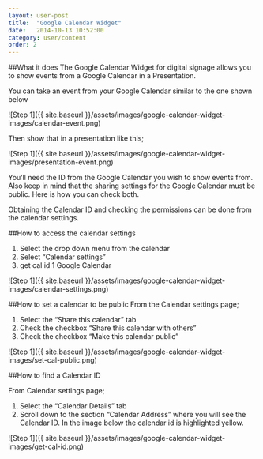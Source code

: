 ```yaml
---
layout: user-post
title:  "Google Calendar Widget"
date:   2014-10-13 10:52:00
category: user/content
order: 2
---
```


##What it does
The Google Calendar Widget for digital signage allows you to show events from a Google Calendar in a Presentation.

You can take an event from your Google Calendar similar to the one shown below

  ![Step 1]({{ site.baseurl }}/assets/images/google-calendar-widget-images/calendar-event.png)

Then show that in a presentation like this;

![Step 1]({{ site.baseurl }}/assets/images/google-calendar-widget-images/presentation-event.png)

You’ll need the ID from the Google Calendar you wish to show events from. Also keep in mind that the sharing settings for the Google Calendar must be public.  Here is how you can check both.

Obtaining the Calendar ID and checking the permissions can be done from the calendar settings.

##How to access the calendar settings
1. Select the drop down menu from the calendar
2. Select “Calendar settings”
3. get cal id 1 Google Calendar

![Step 1]({{ site.baseurl }}/assets/images/google-calendar-widget-images/calendar-settings.png)


##How to set a calendar to be public
From the Calendar settings page;

1. Select the “Share this calendar” tab
2. Check the checkbox “Share this calendar with others”
3. Check the checkbox “Make this calendar public”

![Step 1]({{ site.baseurl }}/assets/images/google-calendar-widget-images/set-cal-public.png)

 

##How to find a Calendar ID

From Calendar settings page;

1. Select the “Calendar Details” tab
2. Scroll down to the section “Calendar Address” where you will see the Calendar ID. In the image below the calendar id is highlighted yellow.

![Step 1]({{ site.baseurl }}/assets/images/google-calendar-widget-images/get-cal-id.png)
